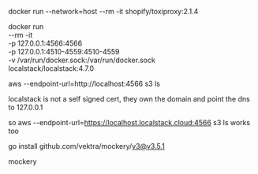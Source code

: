 docker run --network=host --rm -it shopify/toxiproxy:2.1.4


docker run \
  --rm -it \
  -p 127.0.0.1:4566:4566 \
  -p 127.0.0.1:4510-4559:4510-4559 \
  -v /var/run/docker.sock:/var/run/docker.sock \
  localstack/localstack:4.7.0


aws --endpoint-url=http://localhost:4566 s3 ls

localstack is not a self signed cert, they own the domain and point the dns to 127.0.0.1

so aws --endpoint-url=https://localhost.localstack.cloud:4566 s3 ls works too


go install github.com/vektra/mockery/v3@v3.5.1

mockery
